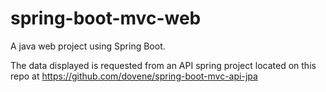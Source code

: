 # spring-boot-mvc-web
A java web project using Spring Boot.

The data displayed is requested from an API spring project located on this repo at https://github.com/dovene/spring-boot-mvc-api-jpa
